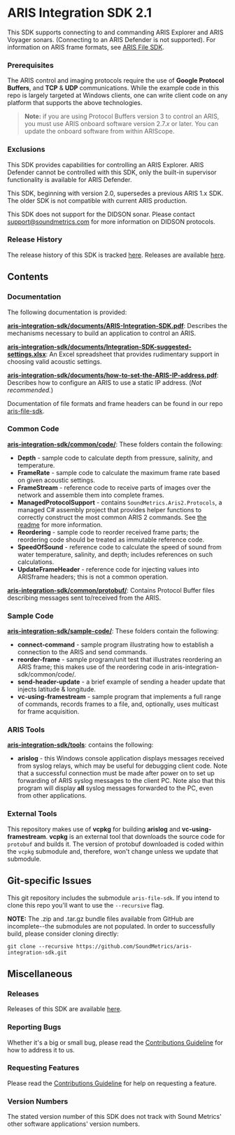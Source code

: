 # ARIS Integration SDK 2.1
This SDK supports connecting to and commanding ARIS Explorer and ARIS Voyager sonars. (Connecting to an ARIS Defender is not supported).
For information on ARIS frame formats, see [ARIS File SDK](https://github.com/SoundMetrics/aris-file-sdk).

### Prerequisites
The ARIS control and imaging protocols require the use of **Google Protocol Buffers**, and **TCP** & **UDP** communications. While the example code in this repo is largely targeted at Windows clients, one can write client code on any platform that supports the above technologies.

> **Note:** if you are using Protocol Buffers version 3 to control an ARIS, you must use ARIS onboard software version 2.7._x_ or later. You can update the onboard software from within ARIScope.

### Exclusions
This SDK provides capabilities for controlling an ARIS Explorer. ARIS Defender cannot be controlled with this SDK, only the built-in supervisor functionality is available for ARIS Defender.

This SDK, beginning with version 2.0, supersedes a previous ARIS 1.x SDK. The older SDK is not compatible with current ARIS production.

This SDK does not support for the DIDSON sonar. Please contact support@soundmetrics.com for more information on DIDSON protocols.

### Release History
The release history of this SDK is tracked [here](release-history.md). Releases are available [here](https://github.com/SoundMetrics/aris-integration-sdk/releases).

## Contents

### Documentation
The following documentation is provided:

**[aris-integration-sdk/documents/ARIS-Integration-SDK.pdf](documents/ARIS-Integration-SDK.pdf)**:
Describes the mechanisms necessary to build an application to control an ARIS.

**[aris-integration-sdk/documents/Integration-SDK-suggested-settings.xlsx](documents/Integration-SDK-suggested-settings.xlsx)**:
An Excel spreadsheet that provides rudimentary support in choosing valid acoustic settings.

**[aris-integration-sdk/documents/how-to-set-the-ARIS-IP-address.pdf](documents/how-to-set-the-ARIS-IP-address.pdf)**:
Describes how to configure an ARIS to use a static IP address. (*Not recommended.*)

Documentation of file formats and frame headers can be found in our repo [aris-file-sdk](https://github.com/SoundMetrics/aris-file-sdk).

### Common Code

**[aris-integration-sdk/common/code/](common/code/)**: These folders contain the following:

- **Depth** - sample code to calculate depth from pressure, salinity, and temperature.
- **FrameRate** - sample code to calculate the maximum frame rate based on given acoustic settings.
- **FrameStream** - reference code to receive parts of images over the network and assemble them into complete frames.
- **ManagedProtocolSupport** - contains `SoundMetrics.Aris2.Protocols`, a managed C# assembly project that provides helper functions to correctly construct the most common ARIS 2 commands. See [the readme](common/code/ManagedProtocolSupport/README.md) for more information.
- **Reordering** - sample code to reorder received frame parts; the reordering code should be treated as immutable reference code.
- **SpeedOfSound** - reference code to calculate the speed of sound from water temperature, salinity, and depth; includes references on such calculations.
- **UpdateFrameHeader** - reference code for injecting values into ARISframe headers; this is not a common operation.

**[aris-integration-sdk/common/protobuf/](common/protobuf/)**:
Contains Protocol Buffer files describing messages sent to/received from the ARIS.

### Sample Code

**[aris-integration-sdk/sample-code/](sample-code/)**: These folders contain the following:

- **connect-command** - sample program illustrating how to establish a connection to the ARIS and send commands.
- **reorder-frame** - sample program/unit test that illustrates reordering an ARIS frame; this makes use of the reordering code in aris-integration-sdk/common/code/.
- **send-header-update** - a brief example of sending a header update that injects latitude & longitude.
- **vc-using-framestream** - sample program that implements a full range of commands, records frames to a file, and, optionally, uses multicast for frame acquisition.

### ARIS Tools

**[aris-integration-sdk/tools](tools/)**: contains the following:

- **arislog** - this Windows console application displays messages received from syslog relays, which may be useful for debugging client code. Note that a successful connection must be made after power on to set up forwarding of ARIS syslog messages to the client PC. Note also that this program will display **all** syslog messages forwarded to the PC, even from other applications.

### External Tools

This repository makes use of **vcpkg** for building **arislog** and **vc-using-framestream**. **vcpkg** is an external tool that downloads the source code for `protobuf` and builds it. The version of protobuf downloaded is coded within the `vcpkg` submodule and, therefore, won't change unless we update that submodule.

## Git-specific Issues
This git repository includes the submodule `aris-file-sdk`. If you intend to clone this repo
you'll want to use the `--recursive` flag.

**NOTE:**
The .zip and .tar.gz bundle files available from GitHub are incomplete--the submodules are not populated. In order to successfully build, please consider cloning directly:

    git clone --recursive https://github.com/SoundMetrics/aris-integration-sdk.git

## Miscellaneous

### Releases

Releases of this SDK are available [here](https://github.com/SoundMetrics/aris-integration-sdk/releases).

### Reporting Bugs

Whether it's a big or small bug, please read the
[Contributions Guideline](CONTRIBUTING.md) for how to address it to us.

### Requesting Features

Please read the [Contributions Guideline](CONTRIBUTING.md) for help on requesting a feature.

### Version Numbers
The stated version number of this SDK does not track with Sound Metrics' other software applications' version numbers.

